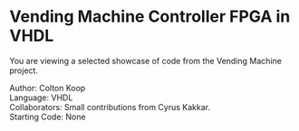 # Vending Machine Controller FPGA in VHDL

You are viewing a selected showcase of code from the Vending Machine project.

Author: Colton Koop  
Language: VHDL  
Collaborators: Small contributions from Cyrus Kakkar.  
Starting Code: None  
